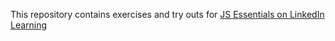 This repository contains exercises and try outs for [JS Essentials on LinkedIn Learning](https://www.linkedin.com/learning/javascript-essential-training/)
